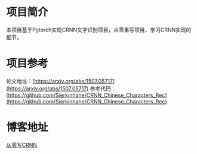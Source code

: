 # 项目简介
本项目基于Pytorch实现CRNN文字识别项目，从零重写项目，学习CRNN实现的细节。

# 项目参考
论文地址：[https://arxiv.org/abs/1507.05717](https://arxiv.org/abs/1507.05717)
参考代码：[https://github.com/Sierkinhane/CRNN_Chinese_Characters_Rec](https://github.com/Sierkinhane/CRNN_Chinese_Characters_Rec)

# 博客地址
[从零写CRNN](https://blog.csdn.net/qq_37668436/article/details/113642808)
